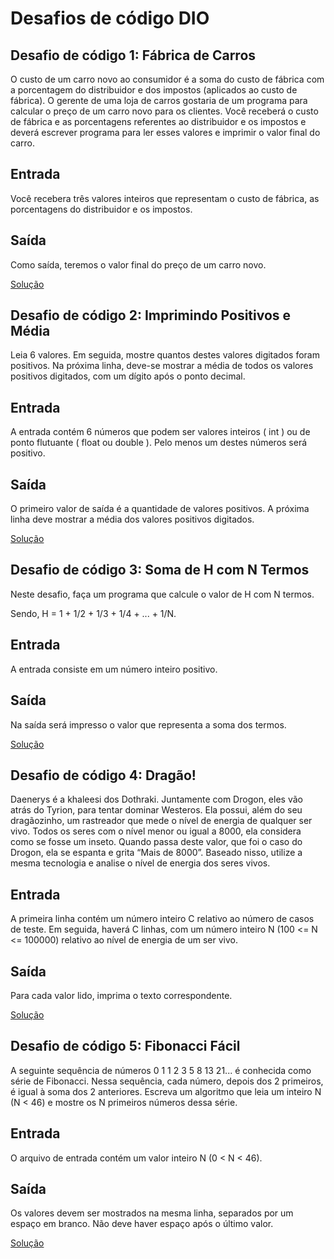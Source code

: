 # Desafios de código DIO
## Desafio de código 1: Fábrica de Carros
O custo de um carro novo ao consumidor é a soma do custo de fábrica com a porcentagem do distribuidor e dos impostos (aplicados ao custo de fábrica). O gerente de uma loja de carros gostaria de um programa para calcular o preço de um carro novo para os clientes. Você receberá o custo de fábrica e as porcentagens referentes ao distribuidor e os impostos e deverá escrever programa para ler esses valores e imprimir o valor final do carro.

## Entrada
Você recebera três valores inteiros que representam o custo de fábrica, as porcentagens do distribuidor e os impostos.

## Saída
Como saída, teremos o valor final do preço de um carro novo.

[Solução](https://github.com/Diogo-Javax888/Desafios_De_Codigo_Java/blob/main/DesafiosDeCodigo/src/FabricaDeCarro.java)

## Desafio de código 2: Imprimindo Positivos e Média
Leia 6 valores. Em seguida, mostre quantos destes valores digitados foram positivos. Na próxima linha, deve-se mostrar a média de todos os valores positivos digitados, com um dígito após o ponto decimal.

## Entrada
A entrada contém 6 números que podem ser valores inteiros ( int ) ou de ponto flutuante ( float ou double ). Pelo menos um destes números será positivo.

## Saída
O primeiro valor de saída é a quantidade de valores positivos. A próxima linha deve mostrar a média dos valores positivos digitados.

[Solução](https://github.com/Diogo-Javax888/Desafios_De_Codigo_Java/blob/main/DesafiosDeCodigo/src/ImprimindoPositivosMedia.java)

## Desafio de código 3: Soma de H com N Termos
Neste desafio, faça um programa que calcule o valor de H com N termos. 

Sendo, H = 1 + 1/2 + 1/3 + 1/4 + ... + 1/N. 

## Entrada 
A entrada consiste em um número inteiro positivo. 

## Saída 
Na saída será impresso o valor que representa a soma dos termos.

[Solução](https://github.com/Diogo-Javax888/Desafios_De_Codigo_Java/blob/main/DesafiosDeCodigo/src/SomaHTermos.java)

## Desafio de código 4: Dragão!
Daenerys é a khaleesi dos Dothraki. Juntamente com Drogon, eles vão atrás do Tyrion, para tentar dominar Westeros. Ela possui, além do seu dragãozinho, um rastreador que mede o nível de energia de qualquer ser vivo. Todos os seres com o nível menor ou igual a 8000, ela considera como se fosse um inseto. Quando passa deste valor, que foi o caso do Drogon, ela se espanta e grita “Mais de 8000”. Baseado nisso, utilize a mesma tecnologia e analise o nível de energia dos seres vivos.

## Entrada
A primeira linha contém um número inteiro C relativo ao número de casos de teste. Em seguida, haverá C linhas, com um número inteiro N (100 <= N <= 100000) relativo ao nível de energia de um ser vivo.

## Saída
Para cada valor lido, imprima o texto correspondente.

[Solução](https://github.com/Diogo-Javax888/Desafios_De_Codigo_Java/blob/main/DesafiosDeCodigo/src/Dragao.java)

## Desafio de código 5: Fibonacci Fácil
A seguinte sequência de números 0 1 1 2 3 5 8 13 21... é conhecida como série de Fibonacci. Nessa sequência, cada número, depois dos 2 primeiros, é igual à soma dos 2 anteriores. Escreva um algoritmo que leia um inteiro N (N < 46) e mostre os N primeiros números dessa série.

## Entrada
O arquivo de entrada contém um valor inteiro N (0 < N < 46).

## Saída
Os valores devem ser mostrados na mesma linha, separados por um espaço em branco. Não deve haver espaço após o último valor.

[Solução](https://github.com/Diogo-Javax888/Desafios_De_Codigo_Java/blob/main/DesafiosDeCodigo/src/FibonacciFacil.java)
